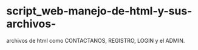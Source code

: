 # script_web-manejo-de-html-y-sus-archivos-
archivos de html como CONTACTANOS, REGISTRO, LOGIN y el ADMIN.
